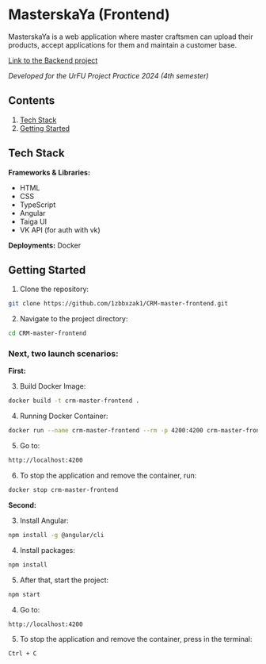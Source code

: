 # MasterskaYa (Frontend)
MasterskaYa is a web application where master craftsmen can upload their products, accept applications for them and maintain a customer base.

[Link to the Backend project](https://github.com/AnTaif/CRM-master-backend.git)

_Developed for the UrFU Project Practice 2024 (4th semester)_

## Contents

1. <a href = "#stack">Tech Stack</a>
2. <a href = "#start">Getting Started</a>

<a name = stack></a>  
## Tech Stack
**Frameworks & Libraries:**
- HTML
- CSS
- TypeScript
- Angular
- Taiga UI
- VK API (for auth with vk)

**Deployments:** Docker


<a name = start></a>
## Getting Started
  1. Clone the repository:
  ```bash 
  git clone https://github.com/1zbbxzak1/CRM-master-frontend.git
  ```
  2. Navigate to the project directory:
  ```bash
  cd CRM-master-frontend
  ```

### Next, two launch scenarios:

**First:**

  3. Build Docker Image:
  ```bash
  docker build -t crm-master-frontend .
  ```
  4. Running Docker Container:
  ```bash
  docker run --name crm-master-frontend --rm -p 4200:4200 crm-master-frontend
  ```
  5. Go to:
  ```bash
  http://localhost:4200
  ```
  6. To stop the application and remove the container, run:
  ```bash
  docker stop crm-master-frontend
  ```

**Second:**

  3. Install Angular: 
  ```bash
  npm install -g @angular/cli
  ```
  4. Install packages:
  ```bash
  npm install
  ```
  5. After that, start the project: 
  ```bash
  npm start
  ```
  4. Go to:
  ```bash
  http://localhost:4200
  ```
  5. To stop the application and remove the container, press in the terminal:
  ```bash
  Ctrl + C
  ```
